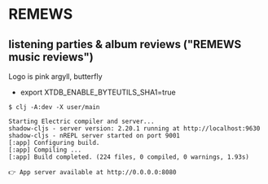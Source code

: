 # REMEWS
## listening parties & album reviews ("REMEWS music reviews")


Logo is pink argyll, butterfly

* export XTDB_ENABLE_BYTEUTILS_SHA1=true

```
$ clj -A:dev -X user/main

Starting Electric compiler and server...
shadow-cljs - server version: 2.20.1 running at http://localhost:9630
shadow-cljs - nREPL server started on port 9001
[:app] Configuring build.
[:app] Compiling ...
[:app] Build completed. (224 files, 0 compiled, 0 warnings, 1.93s)

👉 App server available at http://0.0.0.0:8080
```
